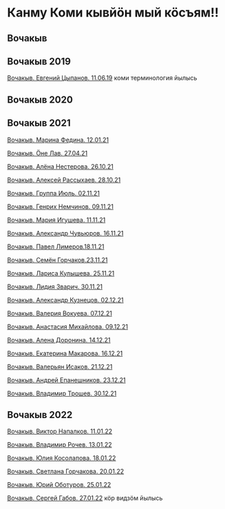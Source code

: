 # Канму Коми кывйӧн мый кӧсъям!!

## Вочакыв

## Вочакыв 2019

[Вочакыв. Евгений Цыпанов. 11.06.19](https://www.юрган.рф/video/175031/)
коми терминология йылысь


## Вочакыв 2020



## Вочакыв 2021

[Вочакыв. Марина Федина. 12.01.21](https://www.юрган.рф/video/320940/)

[]()

[Вочакыв. Ӧне Лав. 27.04.21](https://www.юрган.рф/video/339036/)

[]()

[Вочакыв. Алёна Нестерова. 26.10.21](https://www.юрган.рф/video/368075/)

[Вочакыв. Алексей Рассыхаев. 28.10.21](https://www.юрган.рф/video/368577/)

[Вочакыв. Группа Июль. 02.11.21](https://www.юрган.рф/video/369286/)

[Вочакыв. Генрих Немчинов. 09.11.21](https://www.юрган.рф/video/369738/)

[Вочакыв. Мария Игушева. 11.11.21](https://www.юрган.рф/video/370183/)

[Вочакыв. Александр Чувьюров. 16.11.21](https://www.юрган.рф/video/370883/)

[Вочакыв. Павел Лимеров.18.11.21](https://www.юрган.рф/video/371476/)

[Вочакыв. Семён Горчаков.23.11.21](https://www.юрган.рф/video/372178/)

[Вочакыв. Лариса Кулышева. 25.11.21](https://www.юрган.рф/video/372527/)

[Вочакыв. Лидия Зварич. 30.11.21](https://www.юрган.рф/video/373284/)

[Вочакыв. Александр Кузнецов. 02.12.21](https://www.юрган.рф/video/373789/)

[Вочакыв. Валерия Вокуева. 07.12.21](https://www.юрган.рф/video/374481/)

[Вочакыв. Анастасия Михайлова. 09.12.21](https://www.юрган.рф/video/375182/)

[Вочакыв. Алена Доронина. 14.12.21](https://www.юрган.рф/video/376177/)

[Вочакыв. Екатерина Макарова. 16.12.21](https://www.юрган.рф/video/376477/)

[Вочакыв. Валерьян Исаков. 21.12.21](https://www.юрган.рф/video/377184/)

[Вочакыв. Андрей Епанешников. 23.12.21](https://www.юрган.рф/video/377632/)

[Вочакыв. Владимир Трошев. 30.12.21](https://www.юрган.рф/video/378775/)

## Вочакыв 2022

[Вочакыв. Виктор Напалков. 11.01.22](https://www.юрган.рф/video/379533/)

[Вочакыв. Владимир Рочев. 13.01.22](https://www.юрган.рф/video/379889/)

[Вочакыв. Юлия Косолапова. 18.01.22](https://www.юрган.рф/video/380685/)

[Вочакыв. Светлана Горчакова. 20.01.22](https://www.юрган.рф/video/381132/)

[Вочакыв. Юрий Оботуров. 25.01.22](https://youtu.be/k-h6IKUC-_s)

[Вочакыв. Сергей Габов. 27.01.22](https://youtu.be/3AdhI0nRsJk)
кӧр видзӧм йылысь



